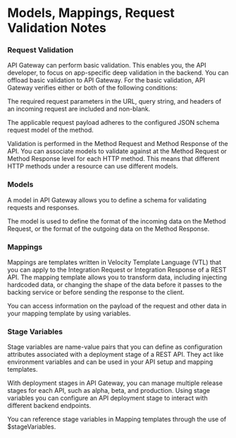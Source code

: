 # Models, Mappings, Request Validation Notes

### Request Validation
API Gateway can perform basic validation. This enables you, the API developer, to focus on app-specific deep validation in the backend. You can offload basic validation to API Gateway. For the basic validation, API Gateway verifies either or both of the following conditions:

The required request parameters in the URL, query string, and headers of an incoming request are included and non-blank.

The applicable request payload adheres to the configured JSON schema request model of the method.

Validation is performed in the Method Request and Method Response of the API. You can associate models to validate against at the Method Request or Method Response level for each HTTP method. This means that different HTTP methods under a resource can use different models.

### Models
A model in API Gateway allows you to define a schema for validating requests and responses.

The model is used to define the format of the incoming data on the Method Request, or the format of the outgoing data on the Method Response.

### Mappings
Mappings are templates written in Velocity Template Language (VTL) that you can apply to the Integration Request or Integration Response of a REST API. The mapping template allows you to transform data, including injecting hardcoded data, or changing the shape of the data before it passes to the backing service or before sending the response to the client.

You can access information on the payload of the request and other data in your mapping template by using variables.

### Stage Variables
Stage variables are name-value pairs that you can define as configuration attributes associated with a deployment stage of a REST API. They act like environment variables and can be used in your API setup and mapping templates.

With deployment stages in API Gateway, you can manage multiple release stages for each API, such as alpha, beta, and production. Using stage variables you can configure an API deployment stage to interact with different backend endpoints.

You can reference stage variables in Mapping templates through the use of $stageVariables.